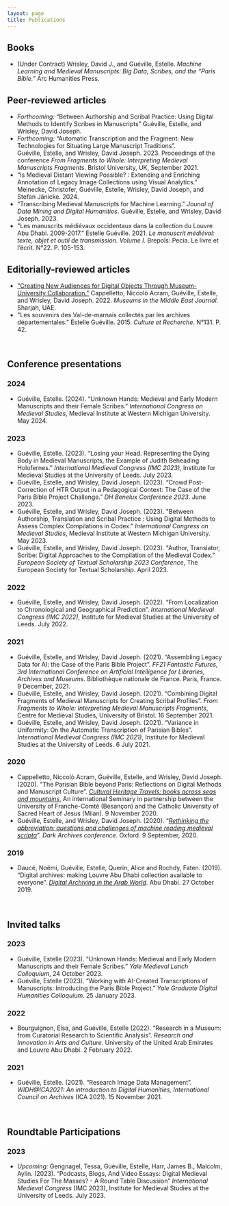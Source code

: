 ```yaml
---
layout: page
title: Publications
---
```


## Books
- (Under Contract) Wrisley, David J., and Guéville, Estelle. *Machine Learning and Medieval Manuscripts: Big Data, Scribes, and the “Paris Bible.”* Arc Humanities Press.  

## Peer-reviewed articles
- *Forthcoming:* “Between Authorship and Scribal Practice: Using Digital Methods to Identify Scribes in Manuscripts”
Guéville, Estelle, and Wrisley, David Joseph.
- *Forthcoming:* “Automatic Transcription and the Fragment: New Technologies for Situating Large Manuscript Traditions”.  
Guéville, Estelle, and Wrisley, David Joseph. 2023. Proceedings of the conference *From Fragments to Whole: Interpreting Medieval Manuscripts Fragments*. Bristol University, UK, September 2021.
- “Is Medieval Distant Viewing Possible? : Extending and Enriching Annotation of Legacy Image Collections using Visual Analytics.” Meinecke, Christofer, Guéville, Estelle, Wrisley, David Joseph, and Stefan Jänicke. 2024.
- “Transcribing Medieval Manuscripts for Machine Learning." *Jounal of Data Mining and Digital Humanities*. Guéville, Estelle, and Wrisley, David Joseph. 2023.
- "Les manuscrits médiévaux occidentaux dans la collection du Louvre Abu Dhabi. 2009-2017." Estelle Guéville. 2021. *Le manuscrit médiéval: texte, objet et outil de transmission. Volume I.* Brepols: Pecia. Le livre et l’écrit. N°22. P. 105-153.

## Editorially-reviewed articles
- ["Creating New Audiences for Digital Objects Through Museum-University Collaboration."](https://www.sharjahmuseums.ae/en-US/Publication/MiddleEastJournal) Cappelletto, Niccolò Acram, Guéville, Estelle, and Wrisley, David Joseph. 2022. *Museums in the Middle East Journal.* Sharjah, UAE.
- "Les souvenirs des Val-de-marnais collectés par les archives départementales." Estelle Guéville. 2015. *Culture et Recherche*. N°131. P. 42.

<br>

## Conference presentations

### 2024
- Guéville, Estelle. (2024). “Unknown Hands: Medieval and Early Modern Manuscripts and their Female Scribes.” *International Congress on Medieval Studies*, Medieval Institute at Western Michigan University. May 2024.

### 2023

- Guéville, Estelle. (2023). “Losing your Head. Representing the Dying Body in Medieval Manuscripts, the Example of Judith Beheading Holofernes.” *International Medieval Congress (IMC 2023)*, Institute for Medieval Studies at the University of Leeds. July 2023.
- Guéville, Estelle, and Wrisley, David Joseph. (2023). “Crowd Post-Correction of HTR Output in a Pedagogical Context: The Case of the Paris Bible Project Challenge.” *DH Benelux Conference 2023*. June 2023.
- Guéville, Estelle, and Wrisley, David Joseph. (2023). "Between Authorship, Translation and Scribal Practice : Using Digital Methods to Assess Complex Compilations in Codex." *International Congress on Medieval Studies*, Medieval Institute at Western Michigan University. May 2023.
- Guéville, Estelle, and Wrisley, David Joseph. (2023). "Author, Translator, Scribe: Digital Approaches to the Compilation of the Medieval Codex." *European Society of Textual Scholarship 2023 Conference*, The European Society for Textual Scholarship. April 2023.

### 2022

- Guéville, Estelle, and Wrisley, David Joseph. (2022). “From Localization to Chronological and Geographical Prediction”. *International Medieval Congress (IMC 2022)*, Institute for Medieval Studies at the University of Leeds. July 2022.

### 2021

- Guéville, Estelle, and Wrisley, David Joseph. (2021). “Assembling Legacy Data for AI: the Case of the Paris Bible Project”. *FF21 Fantastic Futures, 3rd International Conference on Artificial Intelligence for Libraries, Archives and Museums*. Bibliothèque nationale de France. Paris, France. 9 December, 2021.
- Guéville, Estelle, and Wrisley, David Joseph. (2021). “Combining Digital Fragments of Medieval Manuscripts for Creating Scribal Profiles”. *From Fragments to Whole: Interpreting Medieval Manuscripts Fragments*, Centre for Medieval Studies, University of Bristol. 16 September 2021.
- Guéville, Estelle, and Wrisley, David Joseph. (2021). “Variance in Uniformity: On the Automatic Transcription of Parisian Bibles”. *International Medieval Congress (IMC 2021)*, Institute for Medieval Studies at the University of Leeds. 6 July 2021.

### 2020

- Cappelletto, Niccolò Acram, Guéville, Estelle, and Wrisley, David Joseph. (2020). “The Parisian Bible beyond Paris: Reflections on Digital Methods and Manuscript Culture”. [*Cultural Heritage Travels: books across seas and mountains*](https://ista.univ-fcomte.fr/actu/ista/humanites-numériques/1246-séminaire-international), An international Seminary in partnership between the University of Franche-Comté (Besançon) and the Catholic University of Sacred Heart of Jesus (Milan). 9 November 2020.
- Guéville, Estelle, and Wrisley, David Joseph. (2020). “[*Rethinking the abbreviation: questions and challenges of machine reading medieval scripta*](https://www.youtube.com/watch?v=p38lvPRRNmAnternational)”. *Dark Archives conference*. Oxford. 9 September, 2020.

### 2019
- Daucé, Noëmi, Guéville, Estelle, Querin, Alice and Rochdy, Faten. (2019). “Digital archives: making Louvre Abu Dhabi collection available to everyone”. [*Digital Archiving in the Arab World*](https://www.bibalex.org/daiaw/en/Home/StaticPage.aspx?page=17e=17). Abu Dhabi. 27 October 2019.

<br>

## Invited talks

### 2023
- Guéville, Estelle (2023). “Unknown Hands: Medieval and Early Modern Manuscripts and their Female Scribes.” *Yale Medieval Lunch Colloquium*, 24 October 2023.
- Guéville, Estelle (2023). “Working with AI-Created Transcriptions of Manuscripts: Introducing the Paris Bible Project.” *Yale Graduate Digital Humanities Colloquium*. 25 January 2023.

### 2022
- Bourguignon, Elsa, and Guéville, Estelle (2022). “Research in a Museum: from Curatorial Research to Scientific Analysis”. *Research and Innovation in Arts and Culture*. University of the United Arab Emirates and Louvre Abu Dhabi. 2 February 2022.

### 2021
- Guéville, Estelle. (2021). “Research Image Data Management”. *WIDH@ICA2021: An introduction to Digital Humanities, International Council on Archives* (ICA 2021). 15 November 2021.


<br>

## Roundtable Participations

### 2023
- *Upcoming:* Gengnagel, Tessa, Guéville, Estelle, Harr, James B., Malcolm, Aylin. (2023). “Podcasts, Blogs, And Video Essays: Digital Medieval Studies For The Masses? - A Round Table Discussion” *International Medieval Congress* (IMC 2023), Institute for Medieval Studies at the University of Leeds. July 2023.

